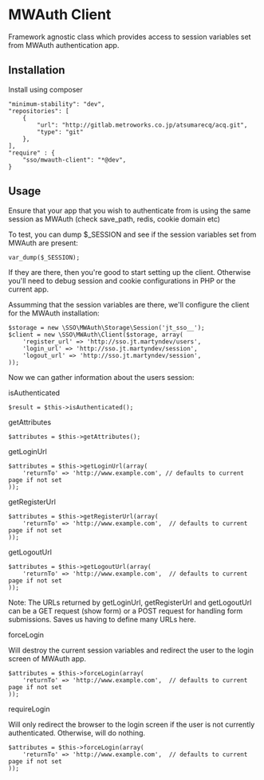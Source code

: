 # MWAuth Client #

Framework agnostic class which provides access to session variables set from MWAuth authentication app.

## Installation ##

Install using composer

```
"minimum-stability": "dev",
"repositories": [
    {
        "url": "http://gitlab.metroworks.co.jp/atsumarecq/acq.git",
        "type": "git"
    },
],
"require" : {
    "sso/mwauth-client": "*@dev",
}
```

## Usage ##

Ensure that your app that you wish to authenticate from is using the same session as MWAuth (check save_path, redis, cookie domain etc)

To test, you can dump $_SESSION and see if the session variables set from MWAuth are present:

```
var_dump($_SESSION);
```

If they are there, then you're good to start setting up the client. Otherwise you'll need to debug session and cookie configurations in PHP or the current app.

Assumming that the session variables are there, we'll configure the client for the MWAuth installation:

```
$storage = new \SSO\MWAuth\Storage\Session('jt_sso__');
$client = new \SSO\MWAuth\Client($storage, array(
    'register_url' => 'http://sso.jt.martyndev/users',
    'login_url' => 'http://sso.jt.martyndev/session',
    'logout_url' => 'http://sso.jt.martyndev/session',
));
```

Now we can gather information about the users session:

isAuthenticated

```
$result = $this->isAuthenticated();
```

getAttributes

```
$attributes = $this->getAttributes();
```

getLoginUrl

```
$attributes = $this->getLoginUrl(array(
    'returnTo' => 'http://www.example.com', // defaults to current page if not set
));
```

getRegisterUrl

```
$attributes = $this->getRegisterUrl(array(
    'returnTo' => 'http://www.example.com',  // defaults to current page if not set
));
```

getLogoutUrl

```
$attributes = $this->getLogoutUrl(array(
    'returnTo' => 'http://www.example.com',  // defaults to current page if not set
));
```

Note: The URLs returned by getLoginUrl, getRegisterUrl and getLogoutUrl can be a GET request (show form) or
a POST request for handling form submissions. Saves us having to define many URLs here.

forceLogin

Will destroy the current session variables and redirect the user to the login screen of MWAuth app.

```
$attributes = $this->forceLogin(array(
    'returnTo' => 'http://www.example.com',  // defaults to current page if not set
));
```

requireLogin

Will only redirect the browser to the login screen if the user is not currently authenticated.
Otherwise, will do nothing.

```
$attributes = $this->forceLogin(array(
    'returnTo' => 'http://www.example.com',  // defaults to current page if not set
));
```
